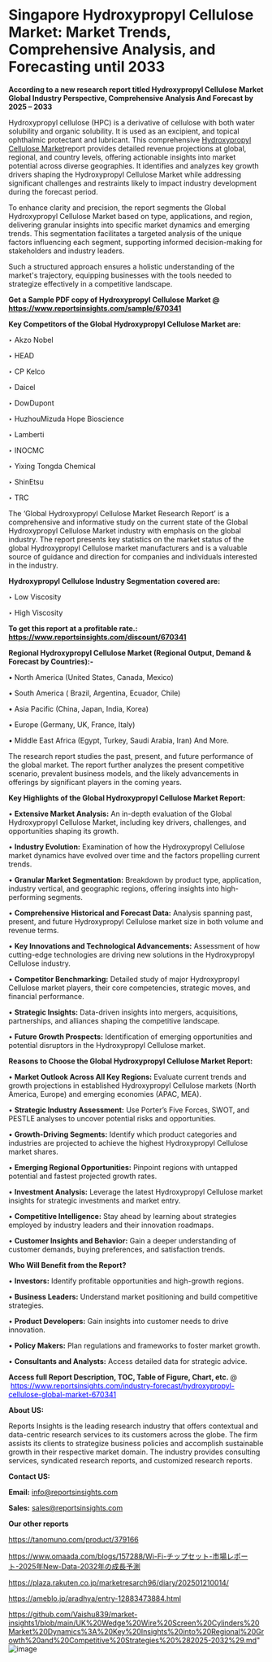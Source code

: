 # Singapore Hydroxypropyl Cellulose Market: Market Trends, Comprehensive Analysis, and Forecasting until 2033

<strong>According to a new research report titled Hydroxypropyl Cellulose Market Global Industry Perspective, Comprehensive Analysis And Forecast by 2025 – 2033</strong>

Hydroxypropyl cellulose (HPC) is a derivative of cellulose with both water solubility and organic solubility. It is used as an excipient, and topical ophthalmic protectant and lubricant. This comprehensive <a href=https://www.reportsinsights.com/sample/670341>Hydroxypropyl Cellulose Market</a>report provides detailed revenue projections at global, regional, and country levels, offering actionable insights into market potential across diverse geographies. It identifies and analyzes key growth drivers shaping the Hydroxypropyl Cellulose Market while addressing significant challenges and restraints likely to impact industry development during the forecast period.

To enhance clarity and precision, the report segments the Global Hydroxypropyl Cellulose Market based on type, applications, and region, delivering granular insights into specific market dynamics and emerging trends. This segmentation facilitates a targeted analysis of the unique factors influencing each segment, supporting informed decision-making for stakeholders and industry leaders.

Such a structured approach ensures a holistic understanding of the market's trajectory, equipping businesses with the tools needed to strategize effectively in a competitive landscape.

<strong>Get a Sample PDF copy of Hydroxypropyl Cellulose Market </strong><strong>@<a href=https://www.reportsinsights.com/sample/670341 style=color:#0000ff;> https://www.reportsinsights.com/sample/670341</a></strong></font>

<strong>Key Competitors of the Global Hydroxypropyl Cellulose Market are:</strong>

‣ Akzo Nobel

‣ HEAD

‣ CP Kelco

‣ Daicel

‣ DowDupont

‣ HuzhouMizuda Hope Bioscience

‣ Lamberti

‣ INOCMC

‣ Yixing Tongda Chemical

‣ ShinEtsu

‣ TRC

The ‘Global Hydroxypropyl Cellulose Market Research Report’ is a comprehensive and informative study on the current state of the Global Hydroxypropyl Cellulose Market industry with emphasis on the global industry. The report presents key statistics on the market status of the global Hydroxypropyl Cellulose market manufacturers and is a valuable source of guidance and direction for companies and individuals interested in the industry.

<strong>Hydroxypropyl Cellulose Industry Segmentation covered are:</strong>

‣ Low Viscosity

‣ High Viscosity

<strong>To get this report at a profitable rate.: <a href=https://www.reportsinsights.com/discount/670341 style=color:#0000ff;>https://www.reportsinsights.com/discount/670341</a></strong></font>

<strong>Regional Hydroxypropyl Cellulose Market (Regional Output, Demand &amp; Forecast by Countries):-</strong>

• North America (United States, Canada, Mexico)

• South America ( Brazil, Argentina, Ecuador, Chile)

• Asia Pacific (China, Japan, India, Korea)

• Europe (Germany, UK, France, Italy)

• Middle East Africa (Egypt, Turkey, Saudi Arabia, Iran) And More.

The research report studies the past, present, and future performance of the global market. The report further analyzes the present competitive scenario, prevalent business models, and the likely advancements in offerings by significant players in the coming years.

<strong>Key Highlights of the Global Hydroxypropyl Cellulose Market Report:</strong>

• <strong>Extensive Market Analysis:</strong> An in-depth evaluation of the Global Hydroxypropyl Cellulose Market, including key drivers, challenges, and opportunities shaping its growth.

• <strong>Industry Evolution:</strong> Examination of how the Hydroxypropyl Cellulose market dynamics have evolved over time and the factors propelling current trends.

• <strong>Granular Market Segmentation:</strong> Breakdown by product type, application, industry vertical, and geographic regions, offering insights into high-performing segments.

• <strong>Comprehensive Historical and Forecast Data:</strong> Analysis spanning past, present, and future Hydroxypropyl Cellulose market size in both volume and revenue terms.

• <strong>Key Innovations and Technological Advancements:</strong> Assessment of how cutting-edge technologies are driving new solutions in the Hydroxypropyl Cellulose industry.

• <strong>Competitor Benchmarking:</strong> Detailed study of major Hydroxypropyl Cellulose market players, their core competencies, strategic moves, and financial performance.

• <strong>Strategic Insights:</strong> Data-driven insights into mergers, acquisitions, partnerships, and alliances shaping the competitive landscape.

• <strong>Future Growth Prospects:</strong> Identification of emerging opportunities and potential disruptors in the Hydroxypropyl Cellulose market.

<strong>Reasons to Choose the Global Hydroxypropyl Cellulose Market Report:</strong>

• <strong>Market Outlook Across All Key Regions:</strong> Evaluate current trends and growth projections in established Hydroxypropyl Cellulose markets (North America, Europe) and emerging economies (APAC, MEA).

• <strong>Strategic Industry Assessment:</strong> Use Porter’s Five Forces, SWOT, and PESTLE analyses to uncover potential risks and opportunities.

• <strong>Growth-Driving Segments:</strong> Identify which product categories and industries are projected to achieve the highest Hydroxypropyl Cellulose market shares.

• <strong>Emerging Regional Opportunities:</strong> Pinpoint regions with untapped potential and fastest projected growth rates.

• <strong>Investment Analysis:</strong> Leverage the latest Hydroxypropyl Cellulose market insights for strategic investments and market entry.

• <strong>Competitive Intelligence:</strong> Stay ahead by learning about strategies employed by industry leaders and their innovation roadmaps.

• <strong>Customer Insights and Behavior:</strong> Gain a deeper understanding of customer demands, buying preferences, and satisfaction trends.

<strong>Who Will Benefit from the Report?</strong>

• <strong>Investors:</strong> Identify profitable opportunities and high-growth regions.

• <strong>Business Leaders:</strong> Understand market positioning and build competitive strategies.

• <strong>Product Developers:</strong> Gain insights into customer needs to drive innovation.

• <strong>Policy Makers:</strong> Plan regulations and frameworks to foster market growth.

• <strong>Consultants and Analysts:</strong> Access detailed data for strategic advice.
</ul>
<strong>Access full Report Description, TOC, Table of Figure, Chart, etc. </strong>@  <a href=https://www.reportsinsights.com/industry-forecast/hydroxypropyl-cellulose-global-market-670341 style=color:#0000ff;>https://www.reportsinsights.com/industry-forecast/hydroxypropyl-cellulose-global-market-670341</a></font>

<strong><strong>About US</strong>:</strong>

Reports Insights is the leading research industry that offers contextual and data-centric research services to its customers across the globe. The firm assists its clients to strategize business policies and accomplish sustainable growth in their respective market domain. The industry provides consulting services, syndicated research reports, and customized research reports.

<strong>Contact US:</strong>

<p class=""""><b>Email:</b> <a href=mailto:info@reportsinsights.com>info@reportsinsights.com</a></p>
<p class=""""><b>Sales:</b> <a href=mailto:sales@reportsinsights.com>sales@reportsinsights.com</a></p>

<strong>Our other reports</strong>

<a href=https://tanomuno.com/product/379166>https://tanomuno.com/product/379166</a>

<a href=https://www.omaada.com/blogs/157288/Wi-Fi-チップセット-市場レポート-2025年New-Data-2032年の成長予測>https://www.omaada.com/blogs/157288/Wi-Fi-チップセット-市場レポート-2025年New-Data-2032年の成長予測</a>

<a href=https://plaza.rakuten.co.jp/marketresarch96/diary/202501210014/>https://plaza.rakuten.co.jp/marketresarch96/diary/202501210014/</a>

<a href=https://ameblo.jp/aradhya/entry-12883473884.html>https://ameblo.jp/aradhya/entry-12883473884.html</a>

<a href=https://github.com/Vaishu839/market-insights1/blob/main/UK%20Wedge%20Wire%20Screen%20Cylinders%20Market%20Dynamics%3A%20Key%20Insights%20into%20Regional%20Growth%20and%20Competitive%20Strategies%20%282025-2032%29.md>https://github.com/Vaishu839/market-insights1/blob/main/UK%20Wedge%20Wire%20Screen%20Cylinders%20Market%20Dynamics%3A%20Key%20Insights%20into%20Regional%20Growth%20and%20Competitive%20Strategies%20%282025-2032%29.md</a>"
![image](https://github.com/user-attachments/assets/25290c82-a388-4e1a-85d2-9db0481aad2f)
